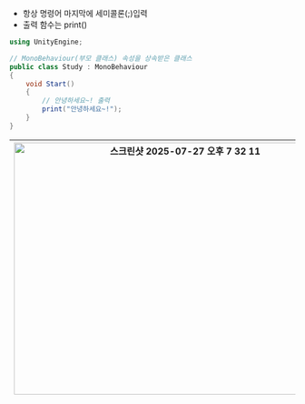 - 항상 명령어 마지막에 세미콜론(;)입력 
- 출력 함수는 print()

```C#
using UnityEngine;

// MonoBehaviour(부모 클래스) 속성을 상속받은 클래스
public class Study : MonoBehaviour 
{
    void Start() 
    {
        // 안녕하세요~! 출력
        print("안녕하세요~!");
    }
} 
```
<img width="587" height="443" alt="스크린샷 2025-07-27 오후 7 32 11" src="https://github.com/user-attachments/assets/df1237de-3e21-4fa4-bbe6-f5d462b3a77d" /> | <img width="290" height="132" alt="스크린샷 2025-07-27 오후 7 34 48" src="https://github.com/user-attachments/assets/3c23f362-da9a-408c-bf55-580428de631f" />|
---|---|

